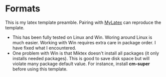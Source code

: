 # Formats

This is my latex template preamble. Pairing with [MyLatex](https://github.com/kwang0913/MyLatex/tree/main/Example) can reproduce the template.

- This has been fully tested on Linux and Win. Woring around Linux is much easier. Working with Win requires extra care in package order. I have fixed what I encountered.
- One problem with Win is that Miktex doesn't install all packages (it only installs needed packages). This is good to save disk space but will violate many package default value. For instance, install __cm-super__ before using this template.
